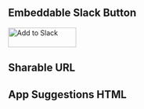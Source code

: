 ## Embeddable Slack Button
<a href="https://slack.com/oauth/authorize?client_id=14390917878.401235455793&scope=bot"><img alt="Add to Slack" height="40" width="139" src="https://platform.slack-edge.com/img/add_to_slack.png" srcset="https://platform.slack-edge.com/img/add_to_slack.png 1x, https://platform.slack-edge.com/img/add_to_slack@2x.png 2x" /></a>

## Sharable URL
[](https://slack.com/oauth/authorize?client_id=14390917878.401235455793&scope=bot)

## App Suggestions HTML
<meta name="slack-app-id" content="ABT6XDDPB">
